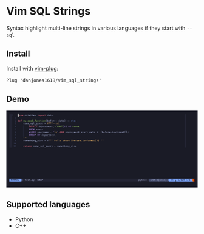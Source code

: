 # Vim SQL Strings
Syntax highlight multi-line strings in various languages if they start with `--sql`

## Install
Install with [vim-plug](junegunn/vim-plug):
```
Plug 'danjones1618/vim_sql_strings'
```
## Demo
![Python string with SQL code syntax highlighted as SQL](./images/python.png)

## Supported languages
- Python
- C++

